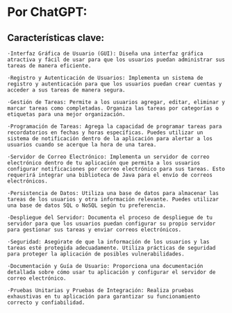 # Por ChatGPT:

## Características clave:

    ·Interfaz Gráfica de Usuario (GUI): Diseña una interfaz gráfica atractiva y fácil de usar para que los usuarios puedan administrar sus tareas de manera eficiente.

    ·Registro y Autenticación de Usuarios: Implementa un sistema de registro y autenticación para que los usuarios puedan crear cuentas y acceder a sus tareas de manera segura.

    ·Gestión de Tareas: Permite a los usuarios agregar, editar, eliminar y marcar tareas como completadas. Organiza las tareas por categorías o etiquetas para una mejor organización.

    ·Programación de Tareas: Agrega la capacidad de programar tareas para recordatorios en fechas y horas específicas. Puedes utilizar un sistema de notificación dentro de la aplicación para alertar a los usuarios cuando se acerque la hora de una tarea.

    ·Servidor de Correo Electrónico: Implementa un servidor de correo electrónico dentro de tu aplicación que permita a los usuarios configurar notificaciones por correo electrónico para sus tareas. Esto requerirá integrar una biblioteca de Java para el envío de correos electrónicos.

    ·Persistencia de Datos: Utiliza una base de datos para almacenar las tareas de los usuarios y otra información relevante. Puedes utilizar una base de datos SQL o NoSQL según tu preferencia.

    ·Despliegue del Servidor: Documenta el proceso de despliegue de tu servidor para que los usuarios puedan configurar su propio servidor para gestionar sus tareas y enviar correos electrónicos.

    ·Seguridad: Asegúrate de que la información de los usuarios y las tareas esté protegida adecuadamente. Utiliza prácticas de seguridad para proteger la aplicación de posibles vulnerabilidades.

    ·Documentación y Guía de Usuario: Proporciona una documentación detallada sobre cómo usar tu aplicación y configurar el servidor de correo electrónico.

    ·Pruebas Unitarias y Pruebas de Integración: Realiza pruebas exhaustivas en tu aplicación para garantizar su funcionamiento correcto y confiabilidad.